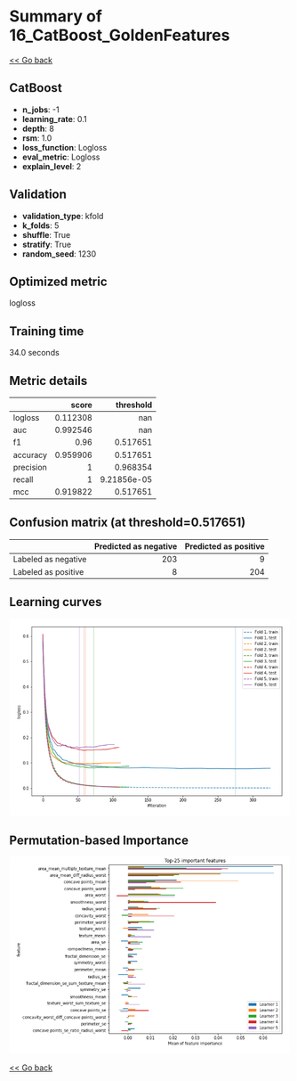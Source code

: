 # Summary of 16_CatBoost_GoldenFeatures

[<< Go back](../README.md)


## CatBoost
- **n_jobs**: -1
- **learning_rate**: 0.1
- **depth**: 8
- **rsm**: 1.0
- **loss_function**: Logloss
- **eval_metric**: Logloss
- **explain_level**: 2

## Validation
 - **validation_type**: kfold
 - **k_folds**: 5
 - **shuffle**: True
 - **stratify**: True
 - **random_seed**: 1230

## Optimized metric
logloss

## Training time

34.0 seconds

## Metric details
|           |    score |     threshold |
|:----------|---------:|--------------:|
| logloss   | 0.112308 | nan           |
| auc       | 0.992546 | nan           |
| f1        | 0.96     |   0.517651    |
| accuracy  | 0.959906 |   0.517651    |
| precision | 1        |   0.968354    |
| recall    | 1        |   9.21856e-05 |
| mcc       | 0.919822 |   0.517651    |


## Confusion matrix (at threshold=0.517651)
|                     |   Predicted as negative |   Predicted as positive |
|:--------------------|------------------------:|------------------------:|
| Labeled as negative |                     203 |                       9 |
| Labeled as positive |                       8 |                     204 |

## Learning curves
![Learning curves](learning_curves.png)

## Permutation-based Importance
![Permutation-based Importance](permutation_importance.png)

[<< Go back](../README.md)
